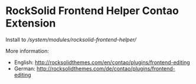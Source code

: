 # RockSolid Frontend Helper Contao Extension

Install to */system/modules/rocksolid-frontend-helper/*

More information: 

* English: http://rocksolidthemes.com/en/contao/plugins/frontend-editing
* German: http://rocksolidthemes.com/de/contao/plugins/frontend-editing
